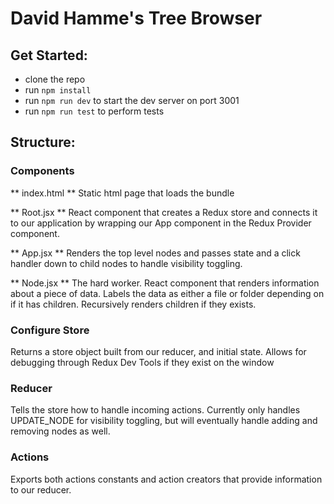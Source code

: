 # David Hamme's Tree Browser

## Get Started:
- clone the repo
- run `npm install`
- run `npm run dev` to start the dev server on port 3001
- run `npm run test` to perform tests

## Structure:
### Components
** index.html **
Static html page that loads the bundle

** Root.jsx **
React component that creates a Redux store and connects it to our application by wrapping our App component in the Redux Provider component.

** App.jsx **
Renders the top level nodes and passes state and a click handler down to child nodes to handle visibility toggling.

** Node.jsx **
The hard worker. React component that renders information about a piece of data. Labels the data as either a file or folder depending on if it has children. Recursively renders children if they exists. 

### Configure Store
Returns a store object built from our reducer, and initial state. Allows for debugging through Redux Dev Tools if they exist on the window

### Reducer
Tells the store how to handle incoming actions. Currently only handles UPDATE_NODE for visibility toggling, but will eventually handle adding and removing nodes as well. 

### Actions
Exports both actions constants and action creators that provide information to our reducer. 
